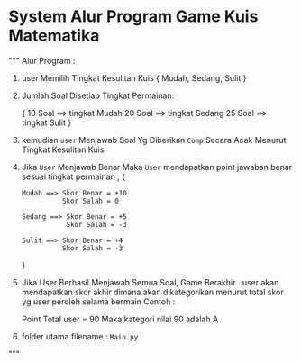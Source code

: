 # System Alur Program Game Kuis Matematika

""" 
Alur Program :

1.  user Memilih Tingkat Kesulitan Kuis 
    { Mudah, Sedang, Sulit }

2.  Jumlah Soal Disetiap Tingkat Permainan:

    {
        10 Soal ==> tingkat Mudah
        20 Soal ==> tingkat Sedang
        25 Soal ==> tingkat Sulit
    }

2.  kemudian `user` Menjawab Soal Yg Diberikan `Comp` Secara Acak 
    Menurut Tingkat Kesulitan Kuis

3.  Jika `User` Menjawab Benar Maka `User` mendapatkan point jawaban benar sesuai tingkat permainan , 
    {
        
        Mudah ==> Skor Benar = +10
                  Skor Salah = 0
        
        Sedang ==> Skor Benar = +5
                   Skor Salah = -3
        
        Sulit ==> Skor Benar = +4
                  Skor Salah = -3
    }

4.  Jika User Berhasil Menjawab Semua Soal,
    Game Berakhir . 
    user akan mendapatkan skor akhir
    dimana akan dikategorikan menurut total skor yg user peroleh selama bermain
    Contoh :

    Point Total user = 90
    Maka kategori nilai 90 adalah A
    
5. folder utama 
   filename : ` Main.py `

"""

